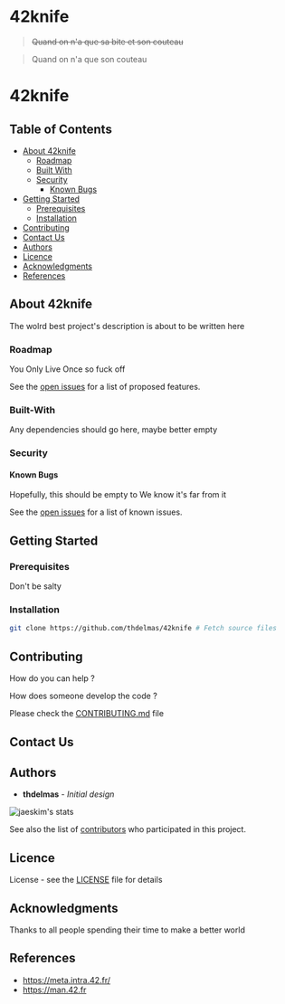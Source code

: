 # 42knife

> ~~Quand on n'a que sa bite et son couteau~~

> Quand on n'a que son couteau

# 42knife

## Table of Contents

* [About 42knife](#about-better-readme)
  * [Roadmap](#roadmap)
  * [Built With](#built-with)
  * [Security](#security)
    * [Known Bugs](#known-bugs)
* [Getting Started](#getting-started)
  * [Prerequisites](#prerequisites)
  * [Installation](#installation)
* [Contributing](#contributing)
* [Contact Us](#contact-us)
* [Authors](#authors)
* [Licence](#licence)
* [Acknowledgments](#acknowledgments)
* [References](#references)

## About 42knife

The wolrd best project's description is about to be written here

### Roadmap

You Only Live Once so fuck off

See the [open issues](https://github.com/thdelmas/42knife/issues) for a list of proposed features.

### Built-With

Any dependencies should go here, maybe better empty

### Security

#### Known Bugs

Hopefully, this should be empty to
We know it's far from it

See the [open issues](https://github.com/thdelmas/42knife/issues) for a list of known issues.

## Getting Started

### Prerequisites

Don't be salty

### Installation

```sh
git clone https://github.com/thdelmas/42knife # Fetch source files

```

## Contributing

How do you can help ?

How does someone develop the code ?

Please check the [CONTRIBUTING.md](CONTRIBUTING.md) file

## Contact Us

## Authors

* **thdelmas** - *Initial design*

![jaeskim's stats](https://badge42.herokuapp.com/api/stats/thdelmas)

See also the list of [contributors](https://github.com/thdelmas/42knife/graphs/contributors) who participated in this project.

## Licence

License - see the [LICENSE](LICENSE) file for details

## Acknowledgments

Thanks to all people spending their time to make a better world

## References

- <https://meta.intra.42.fr/>
- <https://man.42.fr>

